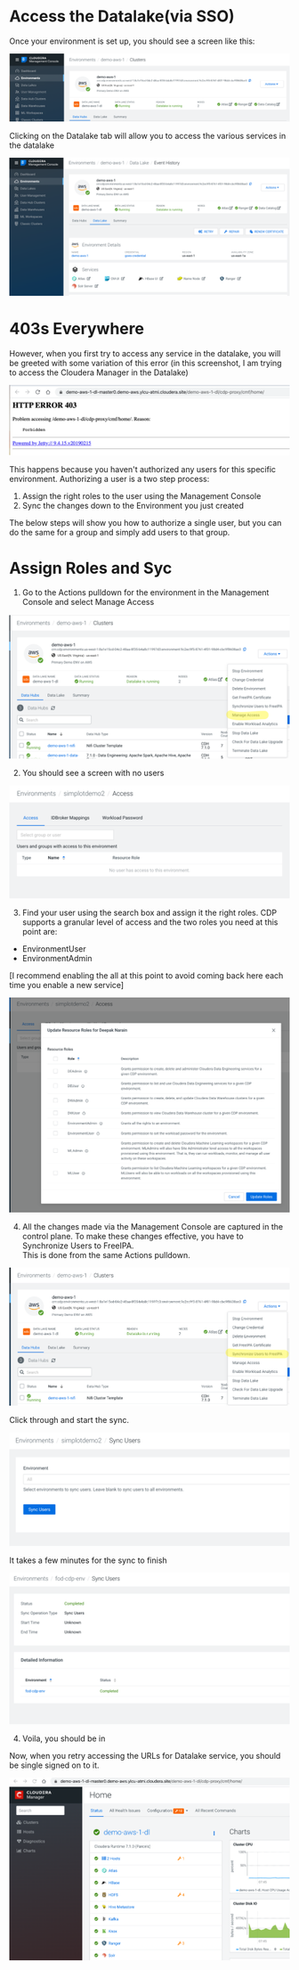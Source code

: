 # Access the Datalake(via SSO)
Once your environment is set up, you should see a screen like this:

![](screenshots/cdp_env_screen.png)

Clicking on the Datalake tab will allow you to access the various services in the datalake

![](screenshots/cdp_dl_screen.png)

# 403s Everywhere
However, when you first try to access any service in the datalake, you will be greeted with some variation of this error (in this screenshot, I am trying to access the Cloudera Manager in the Datalake)

![](screenshots/403-datalake-cm.png)

This happens because you haven't authorized any users for this specific environment.  Authorizing a user is a two step process:
1. Assign the right roles to the user using the Management Console
2. Sync the changes down to the Environment you just created

The below steps will show you how to authorize a single user, but you can do the same for a group and simply add users to that group.

# Assign Roles and Syc

1. Go to the Actions pulldown for the environment in the Management Console and
select Manage Access

![](screenshots/cdp-env-manage-access.png)

2. You should see a screen with no users

![](screenshots/cdp-access-nousers.png)

3. Find your user using the search box and assign it the right roles.  CDP supports
a granular level of access and the two roles you need at this point are:
* EnvironmentUser
* EnvironmentAdmin

[I recommend enabling the all at this point to avoid coming back here each time you
enable a new service]


![](screenshots/cdp-env-update-roles.png)

4. All the changes made via the Management Console are captured in the control 
plane.  To make these changes effective, you have to Synchronize Users to FreeIPA.  
This is done from the same Actions pulldown.  

![](screenshots/cdp-sync-users-env.png)

Click through and start the sync.

![](screenshots/cdp-sync-users.png)

It takes a few minutes for the sync to finish


![](screenshots/cdp-env-sync-done.png)

4. Voila, you should be in

Now, when you retry accessing the URLs for Datalake service, you should be single
signed on to it.

![](screenshots/cdp-datalake-cm-working.png)